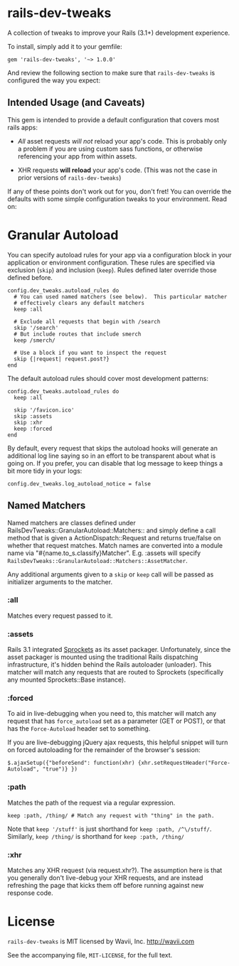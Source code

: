 rails-dev-tweaks
================

A collection of tweaks to improve your Rails (3.1+) development experience.

To install, simply add it to your gemfile:

    gem 'rails-dev-tweaks', '~> 1.0.0'

And review the following section to make sure that `rails-dev-tweaks` is
configured the way you expect:


Intended Usage (and Caveats)
----------------------------

This gem is intended to provide a default configuration that covers most rails
apps:

* _All_ asset requests _will not_ reload your app's code.  This is probably only
  a problem if you are using custom sass functions, or otherwise referencing
  your app from within assets.

* XHR requests **will reload** your app's code.  (This was not the case in prior
  versions of `rails-dev-tweaks`)

If any of these points don't work out for you, don't fret!  You can override the
defaults with some simple configuration tweaks to your environment.  Read on:


Granular Autoload
=================

You can specify autoload rules for your app via a configuration block in your
application or environment configuration. These rules are specified via
exclusion (`skip`) and inclusion (`keep`).  Rules defined later override those
defined before.

    config.dev_tweaks.autoload_rules do
      # You can used named matchers (see below).  This particular matcher
      # effectively clears any default matchers
      keep :all

      # Exclude all requests that begin with /search
      skip '/search'
      # But include routes that include smerch
      keep /smerch/

      # Use a block if you want to inspect the request
      skip {|request| request.post?}
    end

The default autoload rules should cover most development patterns:

    config.dev_tweaks.autoload_rules do
      keep :all

      skip '/favicon.ico'
      skip :assets
      skip :xhr
      keep :forced
    end

By default, every request that skips the autoload hooks will generate an
additional log line saying so in an effort to be transparent about what is going
on.  If you prefer, you can disable that log message to keep things a bit more
tidy in your logs:

    config.dev_tweaks.log_autoload_notice = false


Named Matchers
--------------

Named matchers are classes defined under
RailsDevTweaks::GranularAutoload::Matchers:: and simply define a call method
that is given a ActionDispatch::Request and returns true/false on whether that
request matches. Match names are converted into a module name via
"#{name.to\_s.classify}Matcher".  E.g. :assets will specify
`RailsDevTweaks::GranularAutoload::Matchers::AssetMatcher`.

Any additional arguments given to a `skip` or `keep` call will be passed as
initializer arguments to the matcher.


### :all

Matches every request passed to it.


### :assets

Rails 3.1 integrated [Sprockets](http://getsprockets.org/) as its asset
packager.  Unfortunately, since the asset packager is mounted using the
traditional Rails dispatching infrastructure, it's hidden behind the Rails
autoloader (unloader). This matcher will match any requests that are routed to
Sprockets (specifically any mounted Sprockets::Base instance).


### :forced

To aid in live-debugging when you need to, this matcher will match any request
that has `force_autoload` set as a parameter (GET or POST), or that has the
`Force-Autoload` header set to something.

If you are live-debugging jQuery ajax requests, this helpful snippet will turn
on forced autoloading for the remainder of the browser's session:

    $.ajaxSetup({"beforeSend": function(xhr) {xhr.setRequestHeader("Force-Autoload", "true")} })


### :path

Matches the path of the request via a regular expression.

    keep :path, /thing/ # Match any request with "thing" in the path.

Note that `keep '/stuff'` is just shorthand for `keep :path, /^\/stuff/`.
Similarly, `keep /thing/` is shorthand for `keep :path, /thing/`


### :xhr

Matches any XHR request (via request.xhr?).  The assumption here is that you
generally don't live-debug your XHR requests, and are instead refreshing the
page that kicks them off before running against new response code.


License
=======

`rails-dev-tweaks` is MIT licensed by Wavii, Inc.  http://wavii.com

See the accompanying file, `MIT-LICENSE`, for the full text.

